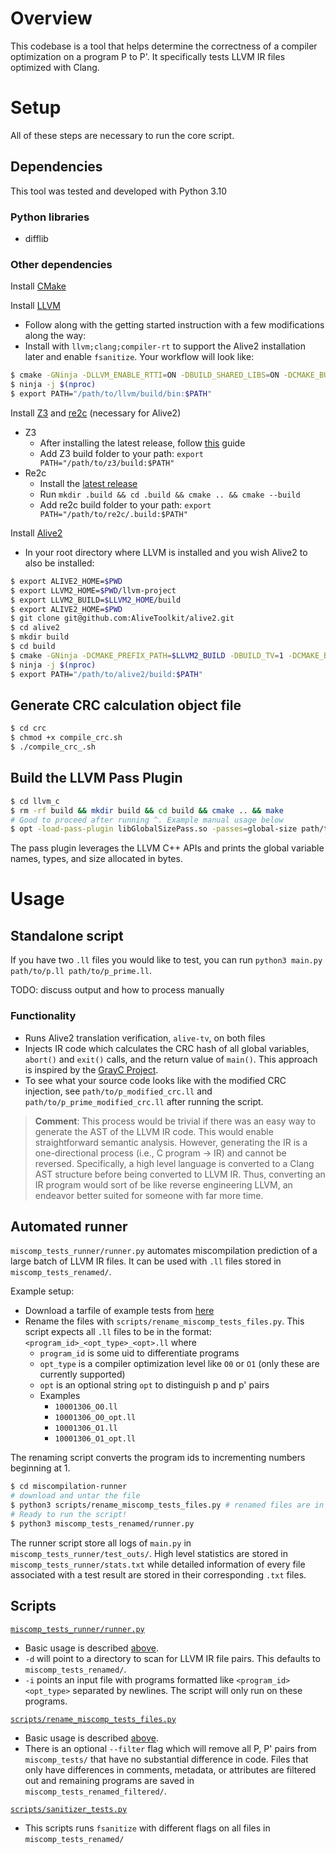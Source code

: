 # Overview
This codebase is a tool that helps determine the correctness of a compiler optimization on a program P to P'. It specifically tests LLVM IR files optimized with Clang. 

# Setup
All of these steps are necessary to run the core script.

## Dependencies
This tool was tested and developed with Python 3.10

### Python libraries
- difflib

### Other dependencies
Install [CMake](https://cmake.org/download/)

Install [LLVM](https://clang.llvm.org/get_started.html)
- Follow along with the getting started instruction with a few modifications along the way:
- Install with `llvm;clang;compiler-rt` to support the Alive2 installation later and enable `fsanitize`. Your workflow will look like:
```bash
$ cmake -GNinja -DLLVM_ENABLE_RTTI=ON -DBUILD_SHARED_LIBS=ON -DCMAKE_BUILD_TYPE=Release -DLLVM_ENABLE_ASSERTIONS=ON -DLLVM_ENABLE_PROJECTS="llvm;clang;compiler-rt" ../llvm
$ ninja -j $(nproc)
$ export PATH="/path/to/llvm/build/bin:$PATH"
```
Install [Z3](https://github.com/Z3Prover/z3/releases) and [re2c](https://re2c.org/build/build.html) (necessary for Alive2)
- Z3
  - After installing the latest release, follow [this](https://github.com/Z3Prover/z3?tab=readme-ov-file#building-z3-using-make-and-gccclang) guide
  - Add Z3 build folder to your path: `export PATH="/path/to/z3/build:$PATH"`
- Re2c
  - Install the [latest release](https://github.com/skvadrik/re2c/releases)
  - Run `mkdir .build && cd .build && cmake .. && cmake --build` 
  - Add re2c build folder to your path: `export PATH="/path/to/re2c/.build:$PATH"`

Install [Alive2](https://github.com/AliveToolkit/alive2?tab=readme-ov-file#building-and-running-translation-validation)
- In your root directory where LLVM is installed and you wish Alive2 to also be installed:
```bash
$ export ALIVE2_HOME=$PWD
$ export LLVM2_HOME=$PWD/llvm-project
$ export LLVM2_BUILD=$LLVM2_HOME/build
$ export ALIVE2_HOME=$PWD
$ git clone git@github.com:AliveToolkit/alive2.git
$ cd alive2
$ mkdir build
$ cd build
$ cmake -GNinja -DCMAKE_PREFIX_PATH=$LLVM2_BUILD -DBUILD_TV=1 -DCMAKE_BUILD_TYPE=Release ..
$ ninja -j $(nproc)
$ export PATH="/path/to/alive2/build:$PATH"
```

## Generate CRC calculation object file
```bash
$ cd crc
$ chmod +x compile_crc.sh
$ ./compile_crc_.sh
```

## Build the LLVM Pass Plugin
```bash
$ cd llvm_c
$ rm -rf build && mkdir build && cd build && cmake .. && make
# Good to proceed after running ^. Example manual usage below
$ opt -load-pass-plugin libGlobalSizePass.so -passes=global-size path/to/some_ir_file.ll
```
The pass plugin leverages the LLVM C++ APIs and prints the global variable names, types, and size allocated in bytes.

# Usage
## Standalone script
If you have two `.ll` files you would like to test, you can run `python3 main.py path/to/p.ll path/to/p_prime.ll`.

TODO: discuss output and how to process manually

### Functionality
- Runs Alive2 translation verification, `alive-tv`, on both files
- Injects IR code which calculates the CRC hash of all global variables, `abort()` and `exit()` calls, and the return value of `main()`. This approach is inspired by the [GrayC Project](https://github.com/srg-imperial/GrayC/tree/main).
- To see what your source code looks like with the modified CRC injection, see `path/to/p_modified_crc.ll` and `path/to/p_prime_modified_crc.ll` after running the script. 

> **Comment**: This process would be trivial if there was an easy way to generate the AST of the LLVM IR code. This would enable straightforward semantic analysis. However, generating the IR is a one-directional process (i.e., C program -> IR) and cannot be reversed. Specifically, a high level language is converted to a Clang AST structure before being converted to LLVM IR. Thus, converting an IR program would sort of be like reverse engineering LLVM, an endeavor better suited for someone with far more time.

## Automated runner
`miscomp_tests_runner/runner.py` automates miscompilation prediction of a large batch of LLVM IR files. It can be used with `.ll` files stored in `miscomp_tests_renamed/`.

Example setup:
- Download a tarfile of example tests from [here](https://drive.google.com/drive/folders/124_st2qFAM_XT5cJgHQrwY3nFyVh4v45?usp=drive_link)
- Rename the files with `scripts/rename_miscomp_tests_files.py`. This script expects all `.ll` files to be in the format: `<program_id>_<opt_type>_<opt>.ll` where
  - `program_id` is some uid to differentiate programs
  - `opt_type` is a compiler optimization level like `O0` or `O1` (only these are currently supported)
  - `opt` is an optional string `opt` to distinguish p and p' pairs
  - Examples
    - `10001306_O0.ll`
    - `10001306_O0_opt.ll`
    - `10001306_O1.ll`
    - `10001306_O1_opt.ll`

The renaming script converts the program ids to incrementing numbers beginning at 1.

```bash
$ cd miscompilation-runner
# download and untar the file
$ python3 scripts/rename_miscomp_tests_files.py # renamed files are in miscomp_tests_renamed/
# Ready to run the script!
$ python3 miscomp_tests_renamed/runner.py
```

The runner script store all logs of `main.py` in `miscomp_tests_runner/test_outs/`. High level statistics are stored in `miscomp_tests_runner/stats.txt` while detailed information of every file associated with a test result are stored in their corresponding `.txt` files.


## Scripts
[`miscomp_tests_runner/runner.py`](miscomp_tests_runner/runner.py)
- Basic usage is described [above](#automated-runner).
- `-d` will point to a directory to scan for LLVM IR file pairs. This defaults to `miscomp_tests_renamed/`.
- `-i` points an input file with programs formatted like `<program_id><opt_type>` separated by newlines. The script will only run on these programs. 

[`scripts/rename_miscomp_tests_files.py`](scripts/rename_miscomp_tests_files.py)
- Basic usage is described [above](#automated-runner).
- There is an optional `--filter` flag which will remove all P, P' pairs from `miscomp_tests/` that have no substantial difference in code. Files that only have differences in comments, metadata, or attributes are filtered out and remaining programs are saved in `miscomp_tests_renamed_filtered/`.

[`scripts/sanitizer_tests.py`](scripts/sanitizer_tests.py)
- This scripts runs `fsanitize` with different flags on all files in `miscomp_tests_renamed/`
